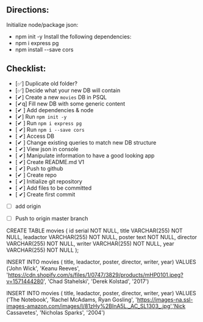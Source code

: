 
 
## Directions:
Initialize node/package json:
* npm init -y
Install the following dependencies:
* npm i express pg
* npm install --save cors
 
## Checklist:
* [✅] Duplicate old folder?
* [✅] Decide what your new DB will contain
* [✔] Create a new <code>movies</code> DB in PSQL
 * [✔q] Fill new DB with some generic content
* [✔ ] Add dependencies & node
 * [✔] Run <code>npm init -y</code>
 * [✔ ] Run <code>npm i express pg</code>
 * [ ✔] Run <code>npm i --save cors</code>
* [ ✔] Access DB 
 * [✔ ] Change existing queries to match new DB structure 
 * [ ✔] View json in console 
* [ ✔] Manipulate information to have a good looking app
* [ ✔] Create README.md V1
* [ ✔] Push to github
 * [✔ ] Create repo
 * [ ✔] Initialize git repository 
 * [ ✔] Add files to be committed
 * [ ✔] Create first commit
 * [ ] add origin
 * [ ] Push to origin master branch 


 CREATE TABLE movies (
    id serial NOT NULL,
    title VARCHAR(255) NOT NULL,
    leadactor VARCHAR(255) NOT NULL,
    poster text NOT NULL,
    director VARCHAR(255) NOT NULL,
    writer VARCHAR(255) NOT NULL,
    year VARCHAR(255) NOT NULL
);

INSERT INTO movies ( title, leadactor, poster, director, writer, year) 
VALUES ('John Wick', 'Keanu Reeves', 'https://cdn.shopify.com/s/files/1/0747/3829/products/mHP0101.jpeg?v=1571444280', 'Chad Stahelski', 'Derek Kolstad', '2017')

INSERT INTO movies ( title, leadactor, poster, director, writer, year) 
VALUES ('The Notebook', 'Rachel McAdams, Ryan Gosling', 'https://images-na.ssl-images-amazon.com/images/I/81zHy%2BInA5L._AC_SL1303_.jpg','Nick Cassavetes', 'Nicholas Sparks', '2004')